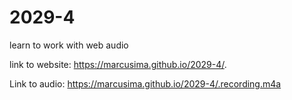 # 2029-4
learn to work with web audio 

link to website: https://marcusima.github.io/2029-4/.

Link to audio: https://marcusima.github.io/2029-4/.recording.m4a
